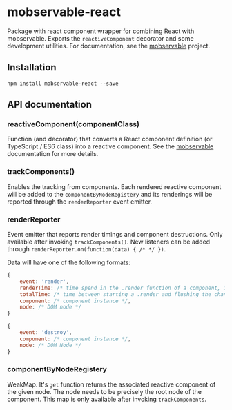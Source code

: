 # mobservable-react

Package with react component wrapper for combining React with mobservable.
Exports the `reactiveComponent` decorator and some development utilities.
For documentation, see the [mobservable](https://mweststrate.github.io/mobservable) project.

## Installation

`npm install mobservable-react --save`

## API documentation

### reactiveComponent(componentClass)

Function (and decorator) that converts a React component definition (or TypeScript / ES6 class) into a reactive component.
See the [mobservable](https://github.com/mweststrate/mobservable/blob/master/docs/api.md#reactivecomponentcomponent) documentation for more details.

### trackComponents()

Enables the tracking from components. Each rendered reactive component will be added to the `componentByNodeRegistery` and its renderings will be reported through the `renderReporter` event emitter.

### renderReporter

Event emitter that reports render timings and component destructions. Only available after invoking `trackComponents()`.
New listeners can be added through `renderReporter.on(function(data) { /* */ })`.

Data will have one of the following formats:

```javascript
{
    event: 'render',
    renderTime: /* time spend in the .render function of a component, in ms. */,
    totalTime: /* time between starting a .render and flushing the changes to the DOM, in ms. */,
    component: /* component instance */,
    node: /* DOM node */
}
```

```javascript
{
    event: 'destroy',
    component: /* component instance */,
    node: /* DOM Node */
}
```

### componentByNodeRegistery

WeakMap. It's `get` function returns the associated reactive component of the given node. The node needs to be precisely the root node of the component.
This map is only available after invoking `trackComponents`.
